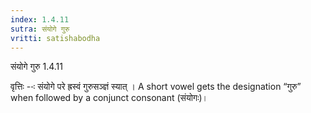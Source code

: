 ```yaml
---
index: 1.4.11
sutra: संयोगे गुरु
vritti: satishabodha
---
```



 संयोगे गुरु 1.4.11 


वृत्तिः --ः संयोगे परे ह्रस्‍वं गुरुसञ्ज्ञं स्‍यात् । A short vowel gets the designation “गुरु” when followed by a conjunct consonant (संयोगः)। 


